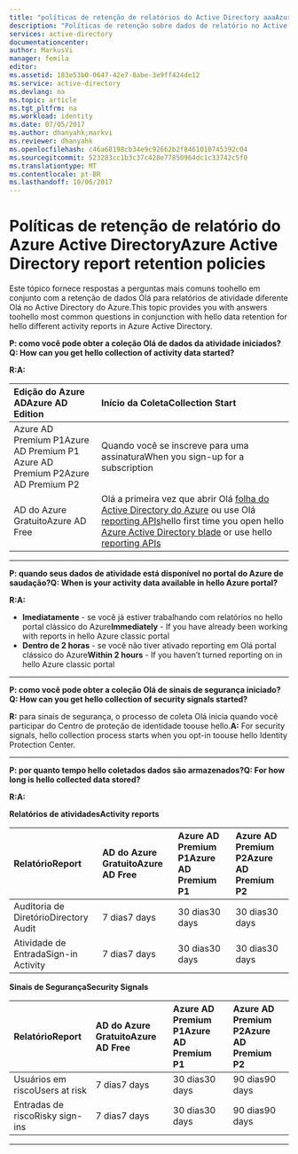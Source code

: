 ```yaml
---
title: "políticas de retenção de relatórios do Active Directory aaaAzure | Microsoft Docs"
description: "Políticas de retenção sobre dados de relatório no Active Directory do Azure"
services: active-directory
documentationcenter: 
author: MarkusVi
manager: femila
editor: 
ms.assetid: 183e53b0-0647-42e7-8abe-3e9ff424de12
ms.service: active-directory
ms.devlang: na
ms.topic: article
ms.tgt_pltfrm: na
ms.workload: identity
ms.date: 07/05/2017
ms.author: dhanyahk;markvi
ms.reviewer: dhanyahk
ms.openlocfilehash: c46a68198cb34e9c92662b2f8461010745392c04
ms.sourcegitcommit: 523283cc1b3c37c428e77850964dc1c33742c5f0
ms.translationtype: MT
ms.contentlocale: pt-BR
ms.lasthandoff: 10/06/2017
---
```

# <a name="azure-active-directory-report-retention-policies"></a><span data-ttu-id="7cf46-103">Políticas de retenção de relatório do Azure Active Directory</span><span class="sxs-lookup"><span data-stu-id="7cf46-103">Azure Active Directory report retention policies</span></span>


<span data-ttu-id="7cf46-104">Este tópico fornece respostas a perguntas mais comuns toohello em conjunto com a retenção de dados Olá para relatórios de atividade diferente Olá no Active Directory do Azure.</span><span class="sxs-lookup"><span data-stu-id="7cf46-104">This topic provides you with answers toohello most common questions in conjunction with hello data retention for hello different activity reports in Azure Active Directory.</span></span> 

<span data-ttu-id="7cf46-105">**P: como você pode obter a coleção Olá de dados da atividade iniciados?**</span><span class="sxs-lookup"><span data-stu-id="7cf46-105">**Q: How can you get hello collection of activity data started?**</span></span>

<span data-ttu-id="7cf46-106">**R:**</span><span class="sxs-lookup"><span data-stu-id="7cf46-106">**A:**</span></span>

| <span data-ttu-id="7cf46-107">Edição do Azure AD</span><span class="sxs-lookup"><span data-stu-id="7cf46-107">Azure AD Edition</span></span> | <span data-ttu-id="7cf46-108">Início da Coleta</span><span class="sxs-lookup"><span data-stu-id="7cf46-108">Collection Start</span></span> |
| :--              | :--   |
| <span data-ttu-id="7cf46-109">Azure AD Premium P1</span><span class="sxs-lookup"><span data-stu-id="7cf46-109">Azure AD Premium P1</span></span> <br /> <span data-ttu-id="7cf46-110">Azure AD Premium P2</span><span class="sxs-lookup"><span data-stu-id="7cf46-110">Azure AD Premium P2</span></span> | <span data-ttu-id="7cf46-111">Quando você se inscreve para uma assinatura</span><span class="sxs-lookup"><span data-stu-id="7cf46-111">When you sign-up for a subscription</span></span> |
| <span data-ttu-id="7cf46-112">AD do Azure Gratuito</span><span class="sxs-lookup"><span data-stu-id="7cf46-112">Azure AD Free</span></span> | <span data-ttu-id="7cf46-113">Olá a primeira vez que abrir Olá [folha do Active Directory do Azure](https://ms.portal.azure.com/#blade/Microsoft_AAD_IAM/ActiveDirectoryMenuBlade/Overview) ou use Olá [reporting APIs](https://aka.ms/aadreports)</span><span class="sxs-lookup"><span data-stu-id="7cf46-113">hello first time you open hello [Azure Active Directory blade](https://ms.portal.azure.com/#blade/Microsoft_AAD_IAM/ActiveDirectoryMenuBlade/Overview) or use hello [reporting APIs](https://aka.ms/aadreports)</span></span>  |

---
<span data-ttu-id="7cf46-114">**P: quando seus dados de atividade está disponível no portal do Azure de saudação?**</span><span class="sxs-lookup"><span data-stu-id="7cf46-114">**Q: When is your activity data available in hello Azure portal?**</span></span>

<span data-ttu-id="7cf46-115">**R:**</span><span class="sxs-lookup"><span data-stu-id="7cf46-115">**A:**</span></span>

- <span data-ttu-id="7cf46-116">**Imediatamente** - se você já estiver trabalhando com relatórios no hello portal clássico do Azure</span><span class="sxs-lookup"><span data-stu-id="7cf46-116">**Immediately** - If you have already been working with reports in hello Azure classic portal</span></span>
- <span data-ttu-id="7cf46-117">**Dentro de 2 horas** - se você não tiver ativado reporting em Olá portal clássico do Azure</span><span class="sxs-lookup"><span data-stu-id="7cf46-117">**Within 2 hours** - If you haven’t turned reporting on  in hello Azure classic portal</span></span>

---
<span data-ttu-id="7cf46-118">**P: como você pode obter a coleção Olá de sinais de segurança iniciado?**</span><span class="sxs-lookup"><span data-stu-id="7cf46-118">**Q: How can you get hello collection of security signals started?**</span></span>  

<span data-ttu-id="7cf46-119">**R:** para sinais de segurança, o processo de coleta Olá inicia quando você participar do Centro de proteção de identidade toouse hello.</span><span class="sxs-lookup"><span data-stu-id="7cf46-119">**A:** For security signals, hello collection process starts when you opt-in toouse hello Identity Protection Center.</span></span> 


---
<span data-ttu-id="7cf46-120">**P: por quanto tempo hello coletados dados são armazenados?**</span><span class="sxs-lookup"><span data-stu-id="7cf46-120">**Q: For how long is hello collected data stored?**</span></span>

<span data-ttu-id="7cf46-121">**R:**</span><span class="sxs-lookup"><span data-stu-id="7cf46-121">**A:**</span></span>

<span data-ttu-id="7cf46-122">**Relatórios de atividades**</span><span class="sxs-lookup"><span data-stu-id="7cf46-122">**Activity reports**</span></span>    

| <span data-ttu-id="7cf46-123">Relatório</span><span class="sxs-lookup"><span data-stu-id="7cf46-123">Report</span></span>                 | <span data-ttu-id="7cf46-124">AD do Azure Gratuito</span><span class="sxs-lookup"><span data-stu-id="7cf46-124">Azure AD Free</span></span> | <span data-ttu-id="7cf46-125">Azure AD Premium P1</span><span class="sxs-lookup"><span data-stu-id="7cf46-125">Azure AD Premium P1</span></span> | <span data-ttu-id="7cf46-126">Azure AD Premium P2</span><span class="sxs-lookup"><span data-stu-id="7cf46-126">Azure AD Premium P2</span></span> |
| :--                    | :--           | :--                 | :--                 |
| <span data-ttu-id="7cf46-127">Auditoria de Diretório</span><span class="sxs-lookup"><span data-stu-id="7cf46-127">Directory Audit</span></span>        | <span data-ttu-id="7cf46-128">7 dias</span><span class="sxs-lookup"><span data-stu-id="7cf46-128">7 days</span></span>        | <span data-ttu-id="7cf46-129">30 dias</span><span class="sxs-lookup"><span data-stu-id="7cf46-129">30 days</span></span>             | <span data-ttu-id="7cf46-130">30 dias</span><span class="sxs-lookup"><span data-stu-id="7cf46-130">30 days</span></span>             |
| <span data-ttu-id="7cf46-131">Atividade de Entrada</span><span class="sxs-lookup"><span data-stu-id="7cf46-131">Sign-in Activity</span></span>       | <span data-ttu-id="7cf46-132">7 dias</span><span class="sxs-lookup"><span data-stu-id="7cf46-132">7 days</span></span>        | <span data-ttu-id="7cf46-133">30 dias</span><span class="sxs-lookup"><span data-stu-id="7cf46-133">30 days</span></span>             | <span data-ttu-id="7cf46-134">30 dias</span><span class="sxs-lookup"><span data-stu-id="7cf46-134">30 days</span></span>             |

<span data-ttu-id="7cf46-135">**Sinais de Segurança**</span><span class="sxs-lookup"><span data-stu-id="7cf46-135">**Security Signals**</span></span>

| <span data-ttu-id="7cf46-136">Relatório</span><span class="sxs-lookup"><span data-stu-id="7cf46-136">Report</span></span>         | <span data-ttu-id="7cf46-137">AD do Azure Gratuito</span><span class="sxs-lookup"><span data-stu-id="7cf46-137">Azure AD Free</span></span> | <span data-ttu-id="7cf46-138">Azure AD Premium P1</span><span class="sxs-lookup"><span data-stu-id="7cf46-138">Azure AD Premium P1</span></span> | <span data-ttu-id="7cf46-139">Azure AD Premium P2</span><span class="sxs-lookup"><span data-stu-id="7cf46-139">Azure AD Premium P2</span></span> |
| :--            | :--           | :--                 | :--                 |
| <span data-ttu-id="7cf46-140">Usuários em risco</span><span class="sxs-lookup"><span data-stu-id="7cf46-140">Users at risk</span></span>  | <span data-ttu-id="7cf46-141">7 dias</span><span class="sxs-lookup"><span data-stu-id="7cf46-141">7 days</span></span>        | <span data-ttu-id="7cf46-142">30 dias</span><span class="sxs-lookup"><span data-stu-id="7cf46-142">30 days</span></span>             | <span data-ttu-id="7cf46-143">90 dias</span><span class="sxs-lookup"><span data-stu-id="7cf46-143">90 days</span></span>             |
| <span data-ttu-id="7cf46-144">Entradas de risco</span><span class="sxs-lookup"><span data-stu-id="7cf46-144">Risky sign-ins</span></span> | <span data-ttu-id="7cf46-145">7 dias</span><span class="sxs-lookup"><span data-stu-id="7cf46-145">7 days</span></span>        | <span data-ttu-id="7cf46-146">30 dias</span><span class="sxs-lookup"><span data-stu-id="7cf46-146">30 days</span></span>             | <span data-ttu-id="7cf46-147">90 dias</span><span class="sxs-lookup"><span data-stu-id="7cf46-147">90 days</span></span>             |

---